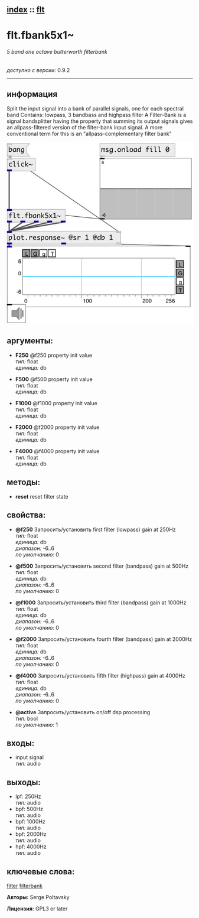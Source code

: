 [index](index.html) :: [flt](category_flt.html)
---

# flt.fbank5x1~

###### 5 band one octave butterworth filterbank

*доступно с версии:* 0.9.2

---


## информация
Split the input signal into a bank of parallel signals, one for each spectral band Contains: lowpass, 3 bandbass and highpass filter A Filter-Bank is a signal bandsplitter having the property that summing its output signals gives an allpass-filtered version of the filter-bank input signal. A more conventional term for this is an &#34;allpass-complementary filter bank&#34;


[![example](../examples/img/flt.fbank5x1~.jpg)](../examples/pd/flt.fbank5x1~.pd)



## аргументы:

* **F250**
@f250 property init value<br>
_тип:_ float<br>
_единица:_ db<br>

* **F500**
@f500 property init value<br>
_тип:_ float<br>
_единица:_ db<br>

* **F1000**
@f1000 property init value<br>
_тип:_ float<br>
_единица:_ db<br>

* **F2000**
@f2000 property init value<br>
_тип:_ float<br>
_единица:_ db<br>

* **F4000**
@f4000 property init value<br>
_тип:_ float<br>
_единица:_ db<br>



## методы:

* **reset**
reset filter state<br>




## свойства:

* **@f250** 
Запросить/установить first filter (lowpass) gain at 250Hz<br>
_тип:_ float<br>
_единица:_ db<br>
_диапазон:_ -6..6<br>
_по умолчанию:_ 0<br>

* **@f500** 
Запросить/установить second filter (bandpass) gain at 500Hz<br>
_тип:_ float<br>
_единица:_ db<br>
_диапазон:_ -6..6<br>
_по умолчанию:_ 0<br>

* **@f1000** 
Запросить/установить third filter (bandpass) gain at 1000Hz<br>
_тип:_ float<br>
_единица:_ db<br>
_диапазон:_ -6..6<br>
_по умолчанию:_ 0<br>

* **@f2000** 
Запросить/установить fourth filter (bandpass) gain at 2000Hz<br>
_тип:_ float<br>
_единица:_ db<br>
_диапазон:_ -6..6<br>
_по умолчанию:_ 0<br>

* **@f4000** 
Запросить/установить fifth filter (highpass) gain at 4000Hz<br>
_тип:_ float<br>
_единица:_ db<br>
_диапазон:_ -6..6<br>
_по умолчанию:_ 0<br>

* **@active** 
Запросить/установить on/off dsp processing<br>
_тип:_ bool<br>
_по умолчанию:_ 1<br>



## входы:

* input signal<br>
_тип:_ audio



## выходы:

* lpf: 250Hz<br>
_тип:_ audio
* bpf: 500Hz<br>
_тип:_ audio
* bpf: 1000Hz<br>
_тип:_ audio
* bpf: 2000Hz<br>
_тип:_ audio
* hpf: 4000Hz<br>
_тип:_ audio



## ключевые слова:

[filter](keywords/filter.html)
[filterbank](keywords/filterbank.html)






**Авторы:** Serge Poltavsky




**Лицензия:** GPL3 or later





